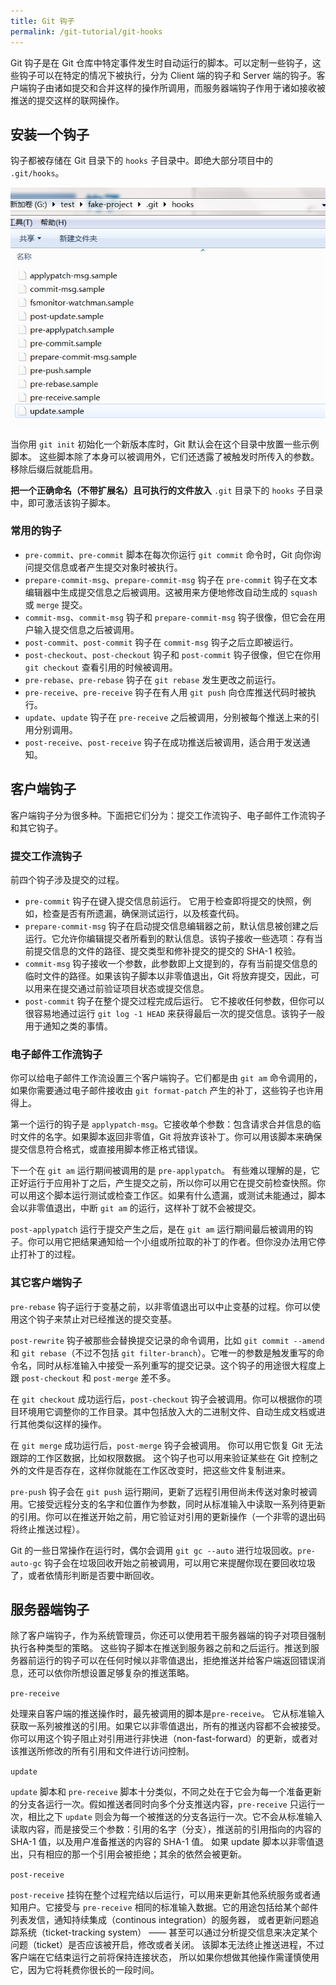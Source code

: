 ```yaml
---
title: Git 钩子
permalink: /git-tutorial/git-hooks
---
```


Git 钩子是在 Git 仓库中特定事件发生时自动运行的脚本。可以定制一些钩子，这些钩子可以在特定的情况下被执行，分为 Client 端的钩子和 Server 端的钩子。客户端钩子由诸如提交和合并这样的操作所调用，而服务器端钩子作用于诸如接收被推送的提交这样的联网操作。

## 安装一个钩子

钩子都被存储在 Git 目录下的 `hooks` 子目录中。即绝大部分项目中的 `.git/hooks`。

![图片](./../../../.vuepress/public/images/TaW2ZyxOSnMzO0B9.png)

当你用 `git init` 初始化一个新版本库时，Git 默认会在这个目录中放置一些示例脚本。 这些脚本除了本身可以被调用外，它们还透露了被触发时所传入的参数。 移除后缀后就能启用。

**把一个正确命名（不带扩展名）且可执行的文件放入** `.git` 目录下的 `hooks` 子目录中，即可激活该钩子脚本。

### 常用的钩子

- `pre-commit`、`pre-commit` 脚本在每次你运行 `git commit` 命令时，Git 向你询问提交信息或者产生提交对象时被执行。
- `prepare-commit-msg`、`prepare-commit-msg` 钩子在 `pre-commit` 钩子在文本编辑器中生成提交信息之后被调用。这被用来方便地修改自动生成的 `squash` 或 `merge` 提交。
- `commit-msg`、`commit-msg` 钩子和 `prepare-commit-msg` 钩子很像，但它会在用户输入提交信息之后被调用。
- `post-commit`、`post-commit` 钩子在 `commit-msg` 钩子之后立即被运行。
- `post-checkout`、`post-checkout` 钩子和 `post-commit` 钩子很像，但它在你用 `git checkout` 查看引用的时候被调用。
- `pre-rebase`、`pre-rebase` 钩子在 `git rebase` 发生更改之前运行。
- `pre-receive`、`pre-receive` 钩子在有人用 `git push` 向仓库推送代码时被执行。
- `update`、`update` 钩子在 `pre-receive` 之后被调用，分别被每个推送上来的引用分别调用。
- `post-receive`、`post-receive` 钩子在成功推送后被调用，适合用于发送通知。

## 客户端钩子

客户端钩子分为很多种。下面把它们分为：提交工作流钩子、电子邮件工作流钩子和其它钩子。

### **提交工作流钩子**

前四个钩子涉及提交的过程。

- `pre-commit` 钩子在键入提交信息前运行。 它用于检查即将提交的快照，例如，检查是否有所遗漏，确保测试运行，以及核查代码。
- `prepare-commit-msg` 钩子在启动提交信息编辑器之前，默认信息被创建之后运行。它允许你编辑提交者所看到的默认信息。该钩子接收一些选项：存有当前提交信息的文件的路径、提交类型和修补提交的提交的 SHA-1 校验。
- `commit-msg` 钩子接收一个参数，此参数即上文提到的，存有当前提交信息的临时文件的路径。如果该钩子脚本以非零值退出，Git 将放弃提交，因此，可以用来在提交通过前验证项目状态或提交信息。
- `post-commit` 钩子在整个提交过程完成后运行。 它不接收任何参数，但你可以很容易地通过运行 `git log -1 HEAD` 来获得最后一次的提交信息。该钩子一般用于通知之类的事情。

### **电子邮件工作流钩子**

你可以给电子邮件工作流设置三个客户端钩子。它们都是由 `git am` 命令调用的，如果你需要通过电子邮件接收由 `git format-patch` 产生的补丁，这些钩子也许用得上。

第一个运行的钩子是 `applypatch-msg`。它接收单个参数：包含请求合并信息的临时文件的名字。如果脚本返回非零值，Git 将放弃该补丁。你可以用该脚本来确保提交信息符合格式，或直接用脚本修正格式错误。

下一个在 `git am` 运行期间被调用的是 `pre-applypatch`。 有些难以理解的是，它正好运行于应用补丁之后，产生提交之前，所以你可以用它在提交前检查快照。你可以用这个脚本运行测试或检查工作区。如果有什么遗漏，或测试未能通过，脚本会以非零值退出，中断 `git am` 的运行，这样补丁就不会被提交。

`post-applypatch` 运行于提交产生之后，是在 `git am` 运行期间最后被调用的钩子。你可以用它把结果通知给一个小组或所拉取的补丁的作者。但你没办法用它停止打补丁的过程。

### **其它客户端钩子**

`pre-rebase` 钩子运行于变基之前，以非零值退出可以中止变基的过程。你可以使用这个钩子来禁止对已经推送的提交变基。

`post-rewrite` 钩子被那些会替换提交记录的命令调用，比如 `git commit --amend` 和 `git rebase`（不过不包括 `git filter-branch`）。它唯一的参数是触发重写的命令名，同时从标准输入中接受一系列重写的提交记录。这个钩子的用途很大程度上跟 `post-checkout` 和 `post-merge` 差不多。

在 `git checkout` 成功运行后，`post-checkout` 钩子会被调用。你可以根据你的项目环境用它调整你的工作目录。其中包括放入大的二进制文件、自动生成文档或进行其他类似这样的操作。

在 `git merge` 成功运行后，`post-merge` 钩子会被调用。 你可以用它恢复 Git 无法跟踪的工作区数据，比如权限数据。 这个钩子也可以用来验证某些在 Git 控制之外的文件是否存在，这样你就能在工作区改变时，把这些文件复制进来。

`pre-push` 钩子会在 `git push` 运行期间，更新了远程引用但尚未传送对象时被调用。它接受远程分支的名字和位置作为参数，同时从标准输入中读取一系列待更新的引用。你可以在推送开始之前，用它验证对引用的更新操作（一个非零的退出码将终止推送过程）。

Git 的一些日常操作在运行时，偶尔会调用 `git gc --auto` 进行垃圾回收。`pre-auto-gc` 钩子会在垃圾回收开始之前被调用，可以用它来提醒你现在要回收垃圾了，或者依情形判断是否要中断回收。

## 服务器端钩子

除了客户端钩子，作为系统管理员，你还可以使用若干服务器端的钩子对项目强制执行各种类型的策略。 这些钩子脚本在推送到服务器之前和之后运行。推送到服务器前运行的钩子可以在任何时候以非零值退出，拒绝推送并给客户端返回错误消息，还可以依你所想设置足够复杂的推送策略。

`pre-receive`

处理来自客户端的推送操作时，最先被调用的脚本是`pre-receive`。 它从标准输入获取一系列被推送的引用。如果它以非零值退出，所有的推送内容都不会被接受。你可以用这个钩子阻止对引用进行非快进（non-fast-forward）的更新，或者对该推送所修改的所有引用和文件进行访问控制。

`update`

`update` 脚本和 `pre-receive` 脚本十分类似，不同之处在于它会为每一个准备更新的分支各运行一次。假如推送者同时向多个分支推送内容，`pre-receive` 只运行一次，相比之下 `update` 则会为每一个被推送的分支各运行一次。它不会从标准输入读取内容，而是接受三个参数：引用的名字（分支），推送前的引用指向的内容的 SHA-1 值，以及用户准备推送的内容的 SHA-1 值。 如果 update 脚本以非零值退出，只有相应的那一个引用会被拒绝；其余的依然会被更新。

`post-receive`

`post-receive` 挂钩在整个过程完结以后运行，可以用来更新其他系统服务或者通知用户。它接受与 `pre-receive` 相同的标准输入数据。它的用途包括给某个邮件列表发信，通知持续集成（continous integration）的服务器， 或者更新问题追踪系统（ticket-tracking system） —— 甚至可以通过分析提交信息来决定某个问题（ticket）是否应该被开启，修改或者关闭。 该脚本无法终止推送进程，不过客户端在它结束运行之前将保持连接状态， 所以如果你想做其他操作需谨慎使用它，因为它将耗费你很长的一段时间。

